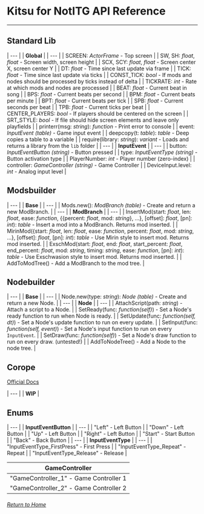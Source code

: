 # Kitsu for NotITG API Reference
---
## Standard Lib

| --- |
| **Global** |
| --- |
| SCREEN: *ActorFrame* - Top screen |
| SW, SH: *float*, *float* - Screen width, screen height |
| SCX, SCY: *float*, *float* - Screen center X, screen center Y |
| DT: *float* - Time since last update via frame |
| TICK: *float* - Time since last update via ticks |
| CONST_TICK: *bool* - If mods and nodes should be processed by ticks instead of delta |
| TICKRATE: *int* - Rate at which mods and nodes are processed |
| BEAT: *float* - Current beat in song |
| BPS: *float* - Current beats per second |
| BPM: *float* - Current beats per minute |
| BPT: *float* - Current beats per tick |
| SPB: *float* - Current seconds per beat |
| TPB: *float* - Current ticks per beat |
| CENTER_PLAYERS: *bool* - If players should be centered on the screen |
| SRT_STYLE: *bool* - If file should hide screen elements and leave only playfields |
| printerr(msg: *string*): *function* - Print error to console |
| event: *InputEvent (table)* - Game input event |
| deepcopy(t: *table*): *table* - Deep copies a table to a variable |
| require(library: *string*): *variant* - Loads and returns a library from the `lib` folder |
| --- |
| **InputEvent** |
| --- |
| button: *InputEventButton (string)* - Button pressed |
| type: *InputEventType (string)* - Button activation type |
| PlayerNumber: *int* - Player number (zero-index) |
| controller: *GameController (string)* - Game Controller |
| DeviceInput.level: *int* -  Analog input level |

## Modsbuilder

| --- |
| **Base** |
| --- |
| Mods.new(): *ModBranch (table)* - Create and return a new ModBranch. |
| --- |
| **ModBranch** |
| --- |
| InsertMod(start: *float*, len: *float*, ease: *function*, \{\{percent: *float*, mod: *string*\}, ...\}, \[offset\]: *float*, \[pn\]: *int*): *table* - Insert a mod into a ModBranch. Returns mod inserted. |
| MirinMod(\{start: *float*, len: *float*, ease: *function*, percent: *float*, mod: *string*, ...\}, \[offset\]: *float*, \[pn\]: *int*): *table* - Use Mirin style to insert mod. Returns mod inserted. |
| ExschMod(start: *float*, end: *float*, start_percent: *float*, end_percent: *float*, mod: *string*, timing: *string*, ease: *function*, \[pn\]: *int*): *table* - Use Exschwasion style to insert mod. Returns mod inserted. |
| AddToModTree() - Add a ModBranch to the mod tree. |

## Nodebuilder

| --- |
| **Base** |
| --- |
| Node.new(type: *string*): *Node (table)* - Create and return a new Node. |
| --- |
| **Node** |
| --- |
| AttachScript(path: *string*) - Attach a script to a Node. |
| SetReady(func: *function(self)*) - Set a Node's ready function to run when Node is ready. |
| SetUpdate(func: *function(self, dt)*) - Set a Node's update function to run on every update. |
| SetInput(func: *function(self, event)*) - Set a Node's input function to run on every `InputEvent`. |
| SetDraw(func: *function(self)*) - Set a Node's draw function to run on every draw. (untested!) |
| AddToNodeTree() - Add a Node to the node tree. |

## Corope

[Official Docs](https://github.com/bakpakin/corope/blob/master/README.md)

| --- |
| **WIP** |

## Enums

| --- |
| **InputEventButton** |
| --- |
| "Left" - Left Button |
| "Down" - Left Button |
| "Up" - Left Button |
| "Right" - Left Button |
| "Start" - Start Button |
| "Back" - Back Button |
| --- |
| **InputEventType** |
| --- |
| "InputEventType_FirstPress" - First Press |
| "InputEventType_Repeat" - Repeat |
| "InputEventType_Release" - Release |

| **GameController** |
| --- |
| "GameController_1" - Game Controller 1 |
| "GameController_2" - Game Controller 2 |

###### [Return to Home](/kitsu-template)
